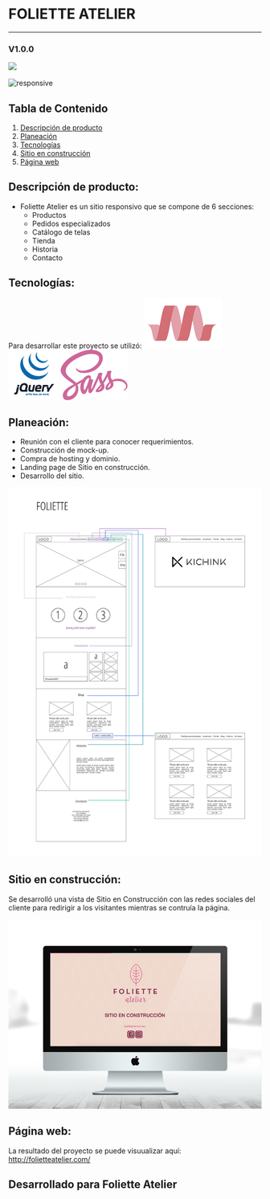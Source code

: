# FOLIETTE ATELIER
------
### V1.0.0
<img src=assets/images/foliette-name.png>

![responsive](https://user-images.githubusercontent.com/32861306/38595027-0201c0d8-3d0f-11e8-80b6-d73f05ee6b94.jpg)

## Tabla de Contenido
1. [Descripción de producto](#descripcion)
2. [Planeación](#planeacion)
3. [Tecnologías](#tecnologias)
4. [Sitio en construcción](#landing)
5. [Página web](#resultado)

## <a name="descripcion"></a> Descripción de producto:
- Foliette Atelier es un sitio responsivo que se compone de 6 secciones:
  - Productos
  - Pedidos especializados
  - Catálogo de telas
  - Tienda
  - Historia
  - Contacto


## <a name="tecnologias"></a> Tecnologías:
Para desarrollar este proyecto se utilizó:
  ![Materialize](/assets/images/materialize.png)
  ![Jquery](/assets/images/jquery.png)
  ![Sass](/assets/images/sass.png)


## <a name="planeacion"></a> Planeación:

- Reunión con el cliente para conocer requerimientos.
- Construcción de mock-up.
- Compra de hosting y dominio.
- Landing page de Sitio en construcción.
- Desarrollo del sitio.

![Foliette mock-up](/assets/images/foliette.png)



## <a name="landing"></a> Sitio en construcción:

Se desarrolló una vista de Sitio en Construcción con las redes sociales del cliente para redirigir a los visitantes mientras se contruía la página.

![Foliette Landing](/assets/images/iMac.png)


## <a name="resultado"></a> Página web:

La resultado del proyecto se puede visuualizar aquí: http://folietteatelier.com/


## Desarrollado para Foliette Atelier
